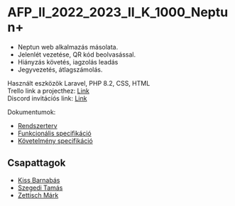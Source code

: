 # AFP_II_2022_2023_II_K_1000_Neptun+

- Neptun web alkalmazás másolata.
- Jelenlét vezetése, QR kód beolvasással.
- Hiányzás követés, iagzolás leadás
- Jegyvezetés, átlagszámolás.

Használt eszközök Laravel, PHP 8.2, CSS, HTML  
Trello link a projecthez: [Link](https://trello.com/invite/b/BFHQ3J6q/ATTI812be2078e644da7cc1ac139f88405b478A52D61/afp2)  
Discord invitációs link: [Link](https://discord.gg/rBXEBBbu)

Dokumentumok:
* [Rendszerterv](https://github.com/markzettisch/afp2_neptun/blob/main/docs/Rendszerterv.md)
* [Funkcionális specifikáció](https://github.com/markzettisch/afp2_neptun/blob/main/docs/Funkcion%C3%A1lis%20specifik%C3%A1ci%C3%B3.md)
* [Követelmény specifikáció](https://github.com/markzettisch/afp2_neptun/blob/main/docs/K%C3%B6vetelm%C3%A9ny%20specifik%C3%A1ci%C3%B3.md)

## Csapattagok
* [Kiss Barnabás](https://github.com/babarni12)
* [Szegedi Tamás](https://github.com/Shinjiterubx)
* [Zettisch Márk](https://github.com/markzettisch)